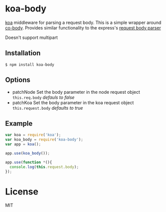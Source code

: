 
# koa-body

  [koa](https://github.com/koajs/koa) middleware for parsing a request body. This is a simple wrapper around [co-body](https://github.com/co/co-body). Provides similar functionality to the express's [request body parser](http://expressjs.com/api.html#req.body)

  Doesn't support multipart

## Installation

```
$ npm install koa-body
```

## Options

- patchNode 
  Set the body parameter in the node request object `this.req.body`
  *defauls to false*
- patchKoa
  Set the body parameter in the koa request object `this.request.body`
  *defaults to true*

## Example

```js
var koa = require('koa');
var koa_body = require('koa-body');
var app = koa();

app.use(koa_body());

app.use(function *(){
  console.log(this.request.body);
});

```

# License

  MIT
